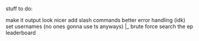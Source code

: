 stuff to do:

make it output look nicer
add slash commands
better error handling (idk)
set usernames (no ones gonna use ts anyways)
|_ brute force search the ep leaderboard

